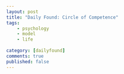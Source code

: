 ```yaml
---
layout: post
title: "Daily Found: Circle of Competence"
tags: 
    - psychology
    - model
    - life
        
category: [dailyfound]
comments: true
published: false
---
```


